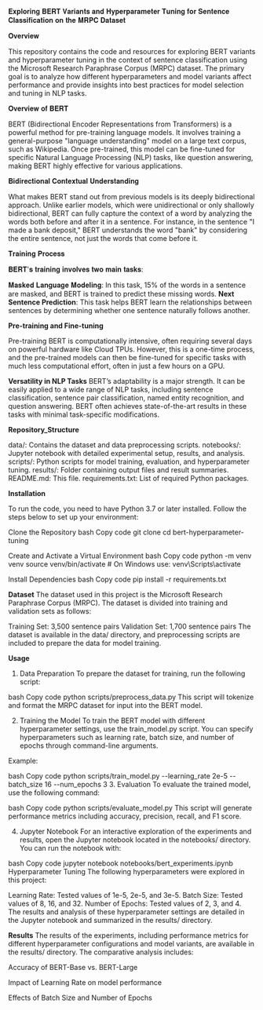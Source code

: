 𝐄𝐱𝐩𝐥𝐨𝐫𝐢𝐧𝐠 𝐁𝐄𝐑𝐓 𝐕𝐚𝐫𝐢𝐚𝐧𝐭𝐬 𝐚𝐧𝐝 𝐇𝐲𝐩𝐞𝐫𝐩𝐚𝐫𝐚𝐦𝐞𝐭𝐞𝐫 𝐓𝐮𝐧𝐢𝐧𝐠 𝐟𝐨𝐫 𝐒𝐞𝐧𝐭𝐞𝐧𝐜𝐞 𝐂𝐥𝐚𝐬𝐬𝐢𝐟𝐢𝐜𝐚𝐭𝐢𝐨𝐧 𝐨𝐧 𝐭𝐡𝐞 𝐌𝐑𝐏𝐂 𝐃𝐚𝐭𝐚𝐬𝐞𝐭

𝐎𝐯𝐞𝐫𝐯𝐢𝐞𝐰

This repository contains the code and resources for exploring BERT variants and hyperparameter tuning in the context of sentence classification using the Microsoft Research Paraphrase Corpus (MRPC) dataset. The primary goal is to analyze how different hyperparameters and model variants affect performance and provide insights into best practices for model selection and tuning in NLP tasks.

𝐎𝐯𝐞𝐫𝐯𝐢𝐞𝐰 𝐨𝐟 𝐁𝐄𝐑𝐓

BERT (Bidirectional Encoder Representations from Transformers) is a powerful method for pre-training language models. It involves training a general-purpose "language understanding" model on a large text corpus, such as Wikipedia. Once pre-trained, this model can be fine-tuned for specific Natural Language Processing (NLP) tasks, like question answering, making BERT highly effective for various applications.

𝐁𝐢𝐝𝐢𝐫𝐞𝐜𝐭𝐢𝐨𝐧𝐚𝐥 𝐂𝐨𝐧𝐭𝐞𝐱𝐭𝐮𝐚𝐥 𝐔𝐧𝐝𝐞𝐫𝐬𝐭𝐚𝐧𝐝𝐢𝐧𝐠

What makes BERT stand out from previous models is its deeply bidirectional approach. Unlike earlier models, which were unidirectional or only shallowly bidirectional, BERT can fully capture the context of a word by analyzing the words both before and after it in a sentence. For instance, in the sentence "I made a bank deposit," BERT understands the word "bank" by considering the entire sentence, not just the words that come before it.

𝐓𝐫𝐚𝐢𝐧𝐢𝐧𝐠 𝐏𝐫𝐨𝐜𝐞𝐬𝐬

𝐁𝐄𝐑𝐓'𝐬 𝐭𝐫𝐚𝐢𝐧𝐢𝐧𝐠 𝐢𝐧𝐯𝐨𝐥𝐯𝐞𝐬 𝐭𝐰𝐨 𝐦𝐚𝐢𝐧 𝐭𝐚𝐬𝐤𝐬:

𝐌𝐚𝐬𝐤𝐞𝐝 𝐋𝐚𝐧𝐠𝐮𝐚𝐠𝐞 𝐌𝐨𝐝𝐞𝐥𝐢𝐧𝐠: In this task, 15% of the words in a sentence are masked, and BERT is trained to predict these missing words.
**Next Sentence Prediction**: This task helps BERT learn the relationships between sentences by determining whether one sentence naturally follows another.

**Pre-training and Fine-tuning**

Pre-training BERT is computationally intensive, often requiring several days on powerful hardware like Cloud TPUs. However, this is a one-time process, and the pre-trained models can then be fine-tuned for specific tasks with much less computational effort, often in just a few hours on a GPU.

**Versatility in NLP Tasks**
BERT’s adaptability is a major strength. It can be easily applied to a wide range of NLP tasks, including sentence classification, sentence pair classification, named entity recognition, and question answering. BERT often achieves state-of-the-art results in these tasks with minimal task-specific modifications.

**Repository_Structure**

data/: Contains the dataset and data preprocessing scripts.
notebooks/: Jupyter notebook with detailed experimental setup, results, and analysis.
scripts/: Python scripts for model training, evaluation, and hyperparameter tuning.
results/: Folder containing output files and result summaries.
README.md: This file.
requirements.txt: List of required Python packages.

**Installation**

To run the code, you need to have Python 3.7 or later installed. Follow the steps below to set up your environment:

Clone the Repository
bash
Copy code
git clone 
cd bert-hyperparameter-tuning

Create and Activate a Virtual Environment
bash
Copy code
python -m venv venv
source venv/bin/activate  # On Windows use: venv\Scripts\activate

Install Dependencies
bash
Copy code
pip install -r requirements.txt

**Dataset**
The dataset used in this project is the Microsoft Research Paraphrase Corpus (MRPC). The dataset is divided into training and validation sets as follows:

Training Set: 3,500 sentence pairs
Validation Set: 1,700 sentence pairs
The dataset is available in the data/ directory, and preprocessing scripts are included to prepare the data for model training.

**Usage**
1. Data Preparation
To prepare the dataset for training, run the following script:

bash
Copy code
python scripts/preprocess_data.py
This script will tokenize and format the MRPC dataset for input into the BERT model.

2. Training the Model
To train the BERT model with different hyperparameter settings, use the train_model.py script. You can specify hyperparameters such as learning rate, batch size, and number of epochs through command-line arguments.

Example:

bash
Copy code
python scripts/train_model.py --learning_rate 2e-5 --batch_size 16 --num_epochs 3
3. Evaluation
To evaluate the trained model, use the following command:

bash
Copy code
python scripts/evaluate_model.py
This script will generate performance metrics including accuracy, precision, recall, and F1 score.

4. Jupyter Notebook
For an interactive exploration of the experiments and results, open the Jupyter notebook located in the notebooks/ directory. You can run the notebook with:

bash
Copy code
jupyter notebook notebooks/bert_experiments.ipynb
Hyperparameter Tuning
The following hyperparameters were explored in this project:

Learning Rate: Tested values of 1e-5, 2e-5, and 3e-5.
Batch Size: Tested values of 8, 16, and 32.
Number of Epochs: Tested values of 2, 3, and 4.
The results and analysis of these hyperparameter settings are detailed in the Jupyter notebook and summarized in the results/ directory.

**Results**
The results of the experiments, including performance metrics for different hyperparameter configurations and model variants, are available in the results/ directory. The comparative analysis includes:

Accuracy of BERT-Base vs. BERT-Large

Impact of Learning Rate on model performance

Effects of Batch Size and Number of Epochs
